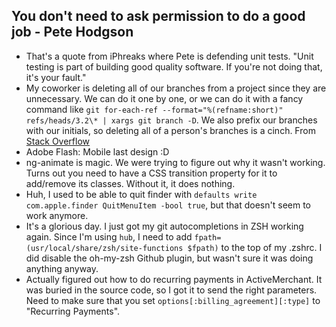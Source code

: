 You don't need to ask permission to do a good job - Pete Hodgson
------------------------------------------

* That's a quote from iPhreaks where Pete is defending unit tests. "Unit testing is part of building good quality software. If you're not doing that, it's your fault."
* My coworker is deleting all of our branches from a project since they are unnecessary. We can do it one by one, or we can do it with a fancy command like `git for-each-ref --format="%(refname:short)" refs/heads/3.2\* | xargs git branch -D`. We also prefix our branches with our initials, so deleting all of a person's branches is a cinch. From [Stack Overflow](http://stackoverflow.com/questions/3670355/can-you-delete-multiple-branches-in-one-command-with-git)
* Adobe Flash: Mobile last design :D
* ng-animate is magic. We were trying to figure out why it wasn't working. Turns out you need to have a CSS transition property for it to add/remove its classes. Without it, it does nothing.
* Huh, I used to be able to quit finder with `defaults write com.apple.finder QuitMenuItem -bool true`, but that doesn't seem to work anymore.
* It's a glorious day. I just got my git autocompletions in ZSH working again. Since I'm using `hub`, I need to add `fpath=(usr/local/share/zsh/site-functions $fpath)` to the top of my .zshrc. I did disable the oh-my-zsh Github plugin, but wasn't sure it was doing anything anyway.
* Actually figured out how to do recurring payments in ActiveMerchant. It was buried in the source code, so I got it to send the right parameters. Need to make sure that you set `options[:billing_agreement][:type]` to "Recurring Payments".


